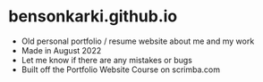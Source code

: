 # bensonkarki.github.io
- Old personal portfolio / resume website about me and my work
- Made in August 2022
- Let me know if there are any mistakes or bugs
- Built off the Portfolio Website Course on scrimba.com
